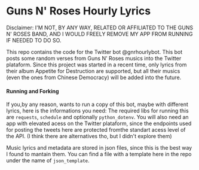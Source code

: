 # Guns N' Roses Hourly Lyrics
Disclaimer: I'M NOT, BY ANY WAY, RELATED OR AFFILIATED TO THE GUNS N' ROSES BAND, AND I WOULD FREELY REMOVE MY APP FROM RUNNING IF NEEDED TO DO SO.

This repo contains the code for the Twitter bot @gnrhourlybot. This bot posts some random verses
from Guns N' Roses musics into the Twitter plataform. Since this project was started in a recent
time, only lyrics from their album Appetite for Destruction are supported, but all their musics
(even the ones from Chinese Democracy) will be added into the future.

#### Running and Forking
If you,by any reason, wants to run a copy of this bot, maybe with different lyrics, here is the
informations you need:
The required libs for running this are `requests`, `schedule` and optionally `python_dotenv`. You
will also need an app with elevated acess on the Twitter plataform, since the endpoints used for
posting the tweets here are protected fromthe standart acess level of the API. (I think there are
alternatives tho, but I didn't explore them)

Music lyrics and metadata are stored in json files, since this is the best way I found to mantain them.
You can find a file with a template here in the repo under the name of `json_template`.
